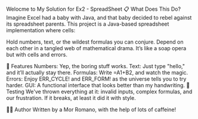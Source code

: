 Welocme to My Solution for Ex2 - SpreadSheet
📋 What Does This Do?
Imagine Excel had a baby with Java, and that baby decided to rebel against its spreadsheet parents. This project is a Java-based spreadsheet implementation where cells:

Hold numbers, text, or the wildest formulas you can conjure.
Depend on each other in a tangled web of mathematical drama.
It’s like a soap opera but with cells and errors.

🚀 Features
Numbers: Yep, the boring stuff works.
Text: Just type "hello," and it’ll actually stay there.
Formulas: Write =A1+B2, and watch the magic.
Errors: Enjoy ERR_CYCLE! and ERR_FORM! as the universe tells you to try harder.
GUI: A functional interface that looks better than my handwriting.
🧪 Testing
We've thrown everything at it: invalid inputs, complex formulas, and our frustration. If it breaks, at least it did it with style.


🦸‍♂️ Author
Written by a Mor Romano, with the help of lots of caffeine!



